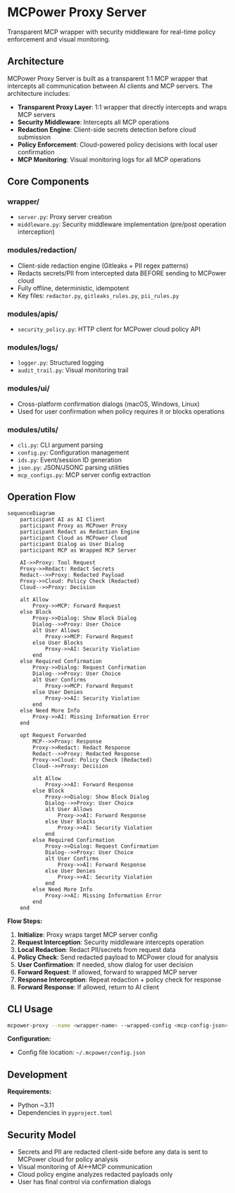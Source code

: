# MCPower Proxy Server

Transparent MCP wrapper with security middleware for real-time policy enforcement and visual monitoring.

## Architecture

MCPower Proxy Server is built as a transparent 1:1 MCP wrapper that intercepts all communication between AI clients and MCP servers. The architecture includes:

- **Transparent Proxy Layer**: 1:1 wrapper that directly intercepts and wraps MCP servers
- **Security Middleware**: Intercepts all MCP operations
- **Redaction Engine**: Client-side secrets detection before cloud submission
- **Policy Enforcement**: Cloud-powered policy decisions with local user confirmation
- **MCP Monitoring**: Visual monitoring logs for all MCP operations

## Core Components

### wrapper/

- `server.py`: Proxy server creation
- `middleware.py`: Security middleware implementation (pre/post operation interception)

### modules/redaction/

- Client-side redaction engine (Gitleaks + PII regex patterns)
- Redacts secrets/PII from intercepted data BEFORE sending to MCPower cloud
- Fully offline, deterministic, idempotent
- Key files: `redactor.py`, `gitleaks_rules.py`, `pii_rules.py`

### modules/apis/

- `security_policy.py`: HTTP client for MCPower cloud policy API

### modules/logs/

- `logger.py`: Structured logging
- `audit_trail.py`: Visual monitoring trail

### modules/ui/

- Cross-platform confirmation dialogs (macOS, Windows, Linux)
- Used for user confirmation when policy requires it or blocks operations

### modules/utils/

- `cli.py`: CLI argument parsing
- `config.py`: Configuration management
- `ids.py`: Event/session ID generation
- `json.py`: JSON/JSONC parsing utilities
- `mcp_configs.py`: MCP server config extraction

## Operation Flow

```mermaid
sequenceDiagram
    participant AI as AI Client
    participant Proxy as MCPower Proxy
    participant Redact as Redaction Engine
    participant Cloud as MCPower Cloud
    participant Dialog as User Dialog
    participant MCP as Wrapped MCP Server

    AI->>Proxy: Tool Request
    Proxy->>Redact: Redact Secrets
    Redact-->>Proxy: Redacted Payload
    Proxy->>Cloud: Policy Check (Redacted)
    Cloud-->>Proxy: Decision
    
    alt Allow
        Proxy->>MCP: Forward Request
    else Block
        Proxy->>Dialog: Show Block Dialog
        Dialog-->>Proxy: User Choice
        alt User Allows
            Proxy->>MCP: Forward Request
        else User Blocks
            Proxy->>AI: Security Violation
        end
    else Required Confirmation
        Proxy->>Dialog: Request Confirmation
        Dialog-->>Proxy: User Choice
        alt User Confirms
            Proxy->>MCP: Forward Request
        else User Denies
            Proxy->>AI: Security Violation
        end
    else Need More Info
        Proxy->>AI: Missing Information Error
    end
    
    opt Request Forwarded
        MCP-->>Proxy: Response
        Proxy->>Redact: Redact Response
        Redact-->>Proxy: Redacted Response
        Proxy->>Cloud: Policy Check (Redacted)
        Cloud-->>Proxy: Decision
        
        alt Allow
            Proxy->>AI: Forward Response
        else Block
            Proxy->>Dialog: Show Block Dialog
            Dialog-->>Proxy: User Choice
            alt User Allows
                Proxy->>AI: Forward Response
            else User Blocks
                Proxy->>AI: Security Violation
            end
        else Required Confirmation
            Proxy->>Dialog: Request Confirmation
            Dialog-->>Proxy: User Choice
            alt User Confirms
                Proxy->>AI: Forward Response
            else User Denies
                Proxy->>AI: Security Violation
            end
        else Need More Info
            Proxy->>AI: Missing Information Error
        end
    end
```

**Flow Steps:**

1. **Initialize**: Proxy wraps target MCP server config
2. **Request Interception**: Security middleware intercepts operation
3. **Local Redaction**: Redact PII/secrets from request data
4. **Policy Check**: Send redacted payload to MCPower cloud for analysis
5. **User Confirmation**: If needed, show dialog for user decision
6. **Forward Request**: If allowed, forward to wrapped MCP server
7. **Response Interception**: Repeat redaction + policy check for response
8. **Forward Response**: If allowed, return to AI client

## CLI Usage

```bash
mcpower-proxy --name <wrapper-name> --wrapped-config <mcp-config-json>
```

**Configuration:**

- Config file location: `~/.mcpower/config.json`

## Development

**Requirements:**

- Python ~3.11
- Dependencies in `pyproject.toml`

## Security Model

- Secrets and PII are redacted client-side before any data is sent to MCPower cloud for policy analysis
- Visual monitoring of AI<->MCP communication
- Cloud policy engine analyzes redacted payloads only
- User has final control via confirmation dialogs
